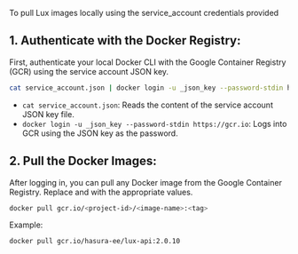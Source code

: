 
To pull Lux images locally using the service_account credentials provided 

## 1. Authenticate with the Docker Registry:

First, authenticate your local Docker CLI with the Google Container Registry (GCR) using the service account JSON key.

```sh 
cat service_account.json | docker login -u _json_key --password-stdin https://gcr.io
```

- `cat service_account.json`: Reads the content of the service account JSON key file.
- `docker login -u _json_key --password-stdin https://gcr.io`: Logs into GCR using the JSON key as the password.

## 2. Pull the Docker Images:
After logging in, you can pull any Docker image from the Google Container Registry. Replace <image-name> and <tag>with the appropriate values.

```sh
docker pull gcr.io/<project-id>/<image-name>:<tag>

```

Example:

```sh
docker pull gcr.io/hasura-ee/lux-api:2.0.10
```

